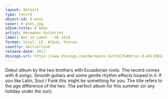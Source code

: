 ```yaml
---
layout: default
type: record
object-id: 8-anos
cover: 8-anos.jpg
album-title: 8 Años
artist: Hermanos Gutiérrez
label: Not on Label - HG 1924
format: Vinyl, LP, Album, Stereo
country: Switzerland
release-date: 2017
discogs-url: https://www.discogs.com/Hermanos-Guti%C3%A9rrez-8-A%C3%B1os/release/9909251
---
```


Debut album by the two brothers with Ecuadorian roots. The record comes with 8 songs. Smooth guitars and some gentle rhythm effects looped in it. If you like Latin, Soul / Funk this might be something for you. The title refers to the age difference of the two. The perfect album for this summer (or any holiday under the sun).
